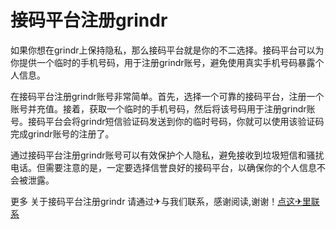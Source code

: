 # 接码平台注册grindr

如果你想在grindr上保持隐私，那么接码平台就是你的不二选择。接码平台可以为你提供一个临时的手机号码，用于注册grindr账号，避免使用真实手机号码暴露个人信息。

在接码平台注册grindr账号非常简单。首先，选择一个可靠的接码平台，注册一个账号并充值。接着，获取一个临时的手机号码，然后将该号码用于注册grindr账号。接码平台会将grindr短信验证码发送到你的临时号码，你就可以使用该验证码完成grindr账号的注册了。

通过接码平台注册grindr账号可以有效保护个人隐私，避免接收到垃圾短信和骚扰电话。但需要注意的是，一定要选择信誉良好的接码平台，以确保你的个人信息不会被泄露。

更多 关于接码平台注册grindr 请通过✈与我们联系，感谢阅读,谢谢！[点这✈里联系](https://acc.k02.cc)
